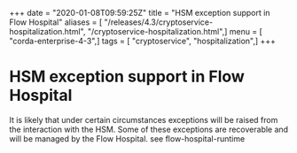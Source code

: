 +++
date = "2020-01-08T09:59:25Z"
title = "HSM exception support in Flow Hospital"
aliases = [ "/releases/4.3/cryptoservice-hospitalization.html", "/cryptoservice-hospitalization.html",]
menu = [ "corda-enterprise-4-3",]
tags = [ "cryptoservice", "hospitalization",]
+++


# HSM exception support in Flow Hospital

It is likely that under certain circumstances exceptions will be raised from the interaction with the HSM.
            Some of these exceptions are recoverable and will be managed by the Flow Hospital.  see flow-hospital-runtime


